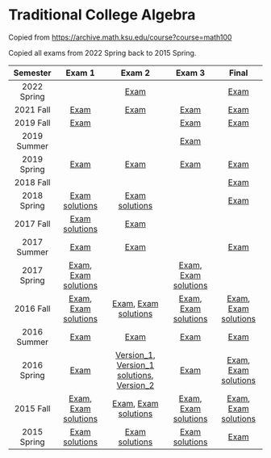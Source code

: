 # Traditional College Algebra

Copied from <https://archive.math.ksu.edu/course?course=math100>

Copied all exams from 2022 Spring back to 2015 Spring.

|Semester|Exam 1|Exam 2|Exam 3|Final|
|:---:|:---:|:---:|:---:|:---:|
| 2022 Spring |  | [Exam](./exams/2022-spring-exam2.pdf) |  | [Exam](./exams/2022-spring-final.pdf) | 
| 2021 Fall | [Exam](./exams/2021-fall-exam1.pdf) | [Exam](./exams/2021-fall-exam2.pdf) | [Exam](./exams/2021-fall-exam3.pdf) | [Exam](./exams/2021-fall-final.pdf) | 
| 2019 Fall | [Exam](./exams/2019-fall-exam1.pdf) |  | [Exam](./exams/2019-fall-exam3.pdf) | [Exam](./exams/2019-fall-final.pdf) | 
| 2019 Summer |  |  | [Exam](./exams/2019-summer-exam3.pdf) |  | 
| 2019 Spring | [Exam](./exams/2019-spring-exam1.pdf) | [Exam](./exams/2019-spring-exam2.pdf) | [Exam](./exams/2019-spring-exam3.pdf) | [Exam](./exams/2019-spring-final.pdf) | 
| 2018 Fall |  |  |  | [Exam](./exams/2018-fall-final.pdf) | 
| 2018 Spring | [Exam solutions](./exams/2018-spring-exam1-sol.pdf) | [Exam solutions](./exams/2018-spring-exam2-sol.pdf) |  | [Exam](./exams/2018-spring-final.pdf) | 
| 2017 Fall | [Exam solutions](./exams/2017-fall-exam1-sol.pdf) | [Exam](./exams/2017-fall-exam2.pdf) |  |  | 
| 2017 Summer | [Exam](./exams/2017-summer-exam1.pdf) | [Exam](./exams/2017-summer-exam2.pdf) |  | [Exam](./exams/2017-summer-final.pdf) | 
| 2017 Spring | [Exam](./exams/2017-spring-exam1.pdf), [Exam solutions](./exams/2017-spring-exam1-sol.pdf) |  | [Exam](./exams/2017-spring-exam3.pdf), [Exam solutions](./exams/2017-spring-exam3-sol.pdf) |  | 
| 2016 Fall | [Exam](./exams/2016-fall-exam1.pdf), [Exam solutions](./exams/2016-fall-exam1-sol.pdf) | [Exam](./exams/2016-fall-exam2.pdf), [Exam solutions](./exams/2016-fall-exam2-sol.pdf) | [Exam](./exams/2016-fall-exam3.pdf), [Exam solutions](./exams/2016-fall-exam3-sol.pdf) | [Exam](./exams/2016-fall-final.pdf), [Exam solutions](./exams/2016-fall-final-sol.pdf) | 
| 2016 Summer | [Exam](./exams/2016-summer-exam1.pdf) | [Exam](./exams/2016-summer-exam2.pdf) | [Exam](./exams/2016-summer-exam3.pdf) | [Exam](./exams/2016-summer-final.pdf) | 
| 2016 Spring | [Exam](./exams/2016-spring-exam1.pdf) | [Version_1](./exams/2016-spring-exam2-version_1.pdf), [Version_1 solutions](./exams/2016-spring-exam2-version_1-sol.pdf), [Version_2](./exams/2016-spring-exam2-version_2.pdf) | [Exam](./exams/2016-spring-exam3.pdf) | [Exam](./exams/2016-spring-final.pdf), [Exam solutions](./exams/2016-spring-final-sol.pdf) | 
| 2015 Fall | [Exam](./exams/2015-fall-exam1.pdf), [Exam solutions](./exams/2015-fall-exam1-sol.pdf) | [Exam](./exams/2015-fall-exam2.pdf), [Exam solutions](./exams/2015-fall-exam2-sol.pdf) | [Exam](./exams/2015-fall-exam3.pdf), [Exam solutions](./exams/2015-fall-exam3-sol.pdf) | [Exam](./exams/2015-fall-final.pdf), [Exam solutions](./exams/2015-fall-final-sol.pdf) | 
| 2015 Spring | [Exam solutions](./exams/2015-spring-exam1-sol.pdf) | [Exam solutions](./exams/2015-spring-exam2-sol.pdf) | [Exam solutions](./exams/2015-spring-exam3-sol.pdf) | [Exam](./exams/2015-spring-final.pdf) | 

